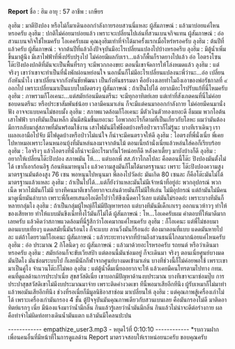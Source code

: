 **Report**
ชื่อ : ฮิม
อายุ : 57
อาชีพ : เกษียร

ลุงฮิม : มาตีปิงปอง หรือไม่ก็มาเดินออกกำลังกายรอบสวนนี่แหละ
ผู้สัมภาษณ์ : แล้วมาบ่อยแค่ไหนหรอครับ
ลุงฮิม : ปกติไม่ค่อยมาบ่อยแล้ว เพราะจะเปลี่ยนไปเล่นที่สวนเบนจกิจแทน
ผู้สัมภาษณ์ : อ๋อ สวนเบนจกิจใช่ไหมครับ โอเคครับผม คุณลุงฮิมเท่าที่จำได้มาครั้งแรกเมื่อไหร่หรอครับ
ลุงฮิม : ต้นปีที่แล้วครับ
ผู้สัมภาษณ์ : จากต้นปีที่แล้วถึงปัจจุบันมีอะไรเปลี่ยนแปลงไปบ้างหรอครีบ
ลุงฮิม : มีตู้น้ำเพิ่มขึ้นมาตู้นึง มีเสาไฟฟ้าที่พึ่งปรับปรุงไป ไม่ค่อยมีผลกับเรา...แล้วก็พื้นก็ราดยางไปแล้ว อ๋อ ไอตรงโซนโต๊ะปิงปองปกติที่มันจะเป็นพื้นที่รกๆ
จะมีพวกกองขยะ ตอนนี้เขาจัดการให้โล่งหมดแล้ว
ลุงฮิม : แต่จริงๆ เขาว่าเขาจะทำเป็นที่นั่งพักผ่อนหย่อนใจ นอกนั้นก็ไม่มีอะไรเปลี่ยนแปลงนะพี่ว่านะ...อ๋อ เปลี่ยนกังหันน้ำไง เขาเปลี่ยนจากกังหันชัยพัฒนา
เป็นกังหันธรรมดา คือยังงงเลยทำไมถึงเอาของพ่อรัชกาลที่ ๙ ออกไป เพราะเปลี่ยนมาเป็นแบบใบผัดตรงๆ
ผู้สัมภาษณ์ : ถ้าเป็นไปได้ อยากมีอะไรปรับแก้ที่นี่ไหมครับ
ลุงฮิม : ภาพรวมก็โอเคนะ...แต่สมัยก่อนมีดนตรีนะ จะมีทุกอาทิตย์เลย แต่เท่าที่สังเกตคนที่นี่ไม่ค่อยชอบดนตรีนะ หรือประชาสัมพันธ์น้อย เวลามีคนมาเล่น
ก็จะมีแต่คนมาออกกำลังกาย ไม่ค่อยมีคนมานั่งฟัง อาจจะแบบคนไม่ชอบมั้ง
ลุงฮิม : สภาพแวดล้อมก็โอเคนะ มีตัวเงินตัวทองเยอะดี อืมมม พวกไอต้นเสาไฟฟ้า บางทีมันเป็นเหล็ก มันมีสนิมขึ้นเยอะนะ ไอพวกอะไรก็ตามที่เป็นเกี่ยวกับโลหะ
ผมว่ามันต้องมีการกลับมาสู่สภาพที่มันพร้อมใช้งาน เสาไฟมันมีไฟช็อตบ้างหรือป่าวเราก็ไม่รู้นะ บางทีเราเดินๆ เราเผลอเอามือไปจับ มีไฟดูดบ้างหรือป่าวไม่แน่ใจ
ก็น่าจะมีคนตรวจให้ดี
ลุงฮิม : ไอตรงที่พี่นั่งเนี่ย พี่เคยไปหาหมอเพราะโดนหนอนบุ้งที่มันหล่นลงมาจากต้นไม้ ตอนเนี้ยถ้านั่งเนี่ยแล้วหล่นใส่คอก็เรียบร้อย 
ลุงฮิม : ไอจริงๆ แล้วไอตรงที่นั่งก็น่าจะมีอะไรมากันไว้หน่อยก็ดี หลังคาเตี้ยๆ มาบังบ้างก็ดี
ลุงฮิม : อยากให้เปลี่ยนโต๊ะปิงปอง สภาพมัน โห้.... แต่บอกพี่ สส.ก้าวไกลไปละ คือตอนนี้โต๊ะ
ปิงปองมันตั้งไม่ได้ เขาก็เอาก้อนอิฐ ก้อนหินมาหนุนไง แล้วความสูงมันก็ไมไ่ด้มาตรฐานนะ เพราะ
โต๊ะปิงปองความสูงมาตรฐานมันต้องสูง 76 เซน พอหนุนไปหนุนมา พี่ลองไปวัดอ่ะ มันเกิด 80 เซนละ ก็คือโต๊ะมันไม่ได้มาตรฐานแล้วแหละ
ลุงฮิม : ถ้าเป็นไปได้...แต่ก็ยังว่าแหละมันไม่มีเจ้าหน้าที่อยู่อ่ะ พวกอุปกรณ์ พวกเน็ด พวกไม้มันก็ไม่มี บางทีคนมาตีเขาก็อยากจะเล่นด้วยมันก็ไม่มีให้เล่น ไม่มีอุปกรณ์ แต่ถ้ามันไม่มีคนมาดูเนี่ยมันลำบาก เพราะพี่ก็เคยเสนอไอเดียไปว่าให้ขึงเน็ดคาไว้เลย แต่มันไม่รอดอ่ะ เพราะบางทีมันก็หลายกลุ่มไง
ลุงฮิม : ถ้าเป็นกลุ่มผู้ใหญ่ก็ไม่มีปัญหาหรอก แต่บางทีมันมีเด็กเกเรๆ ออกแนวห้าวๆ ทำให้ของเสียหาย ทำให้แบบมันขึงเน็ททิ้งไว้มันก็ไม่ได้
ผู้สัมภาษณ์ : โห...โอเคครับผม คำตอบที่ให้มาดีมากเลยครับ แล้วคิดว่าสภาพแวดล้อมที่นี่รู้สึกว่าโอเคมากแค่ไหนครับ 
ลุงฮิม : ก็โอเคนะ แต่พี่ไม่ชอบมาตอนแบบเที่ยงๆ แดดสมัยนี้มันร้อนไง ก็จะแบบ ลานวิ่งมันก็ร้อนอ่ะ ต้องมาตอนที่แบบ แดดมันหายไปละ แต่ถ้าโดยรวมก็โอเคนะ
ผู้สัมภาษณ์ : แล้วระยะทางจากที่บ้านถึงสวนธนนี่ไกลมากน้อยแค่ไหนครับ
ลุงฮิม : อ๋อ ประมาณ 2 กิโลนิดๆ อะ
ผู้สัมภาษณ์ : แล้วมาด้วยอะไรหรอครับ รถยนต์ หรือว่าเดินมาหรอครับ
ลุงฮิม : สมัยก่อนก็จะขับเวียสป้า แต่ตอนนี้มันซ่อมอยู่ ก็จะเดินมา
จริงๆ ตอนเนี่ยศูนย์บางมดมันปิดไง มันซ่อมระบบไป ก็เลยมีนักกีฬาจากศูนย์บางมดเข้ามาเล่น บางทีช่วงนี้ก็ไม่ค่อยพอใช้ เพราะเขามาเป็นคู่ไง จำนวนโต๊ะก็ไม่พอ
ลุงฮิม : แต่ตู้น้ำดื่มเนี่ยออยากจะให้ แล้วเคยมีคนโทรตามไปทาง กทม. คนที่ดูแลด้านการประปาเนี่ย สุขสวัสดิเนี่ย เขาบอกมีปัญหาด้านงบประมาณ บางทีเขาจะมาซ่อมปุ๊บ การประปาสุขสวัสดิเขาไม่มีงบประมาณมาจ่าย เพราะติดค่างวดเขา ทีนี้พอมาเสียอีกทีนึง ผู้รับเหมาก็ไม่มาทำ แล้วพอมันเสียอีกทีนึง ช่วงที่รอเนี่ยก็มีมูลนิธิอาสาซ่อม มาเปลี่ยนให้ 
ลุงฮิม : แต่คุณภาพสู้เครื่องเก่าไม่ได้ เพราะเครื่องเก่ามันกรอง 4 ชั้น ตู้ปัจจุบันมันคุณภาพเดียวกับสวนเบนเลย คือมันกรองไม่ดี มาติดอาทิตย์แรกๆ เนี่ย มีน้องแจ้งมาว่าน้ำมีกลิ่น กินแล้วรู้เลยว่าน้ำมันมีกลิ่น กินแล้วไม่น่าจะดีต่อร่างกาย ผลคือท่าจำไม่ผิดท่อทางเดินน้ำมันแตก แล้วมันมีโคลนปะปน

------------ empathize_user3.mp3 - หยุดไว้ที่ 0:10:10 ------------
*รบกวนฝากเพื่อนคนอื่นที่มีหน้าที่ในการดูแลด้าน Report มาตรวจสอบให้เราหน่อยนะครับ ขอบคุณครับ
